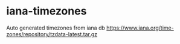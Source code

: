 # iana-timezones

Auto generated timezones from iana db https://www.iana.org/time-zones/repository/tzdata-latest.tar.gz
